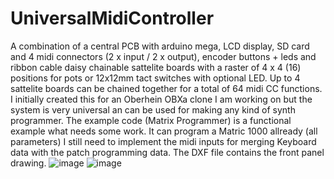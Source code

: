 # UniversalMidiController
A combination of a central PCB with arduino mega, LCD display, SD card and 4 midi connectors (2 x input / 2 x output), encoder buttons + leds and ribbon cable daisy chainable sattelite boards with a raster of 4 x 4 (16) positions for pots or 12x12mm tact switches with optional LED. 
Up to 4 sattelite boards can be chained together for a total of 64 midi CC functions.
I initially created this for an Oberhein OBXa clone I am working on but the system is very universal an can be used for making any kind of synth programmer.
The example code (Matrix Programmer) is a functional example what needs some work.
It can program a Matric 1000 allready (all parameters) I still need to implement the midi inputs for merging Keyboard data with the patch programming data.
The DXF file contains the front panel drawing.
![image](https://github.com/VerreyckenGerd/UniversalMidiController/assets/69856911/03b45798-9bad-4695-bcee-560bc0c15f5a)
![image](https://github.com/VerreyckenGerd/UniversalMidiController/assets/69856911/036f3e93-2867-432f-ab91-777e3081beaf)

